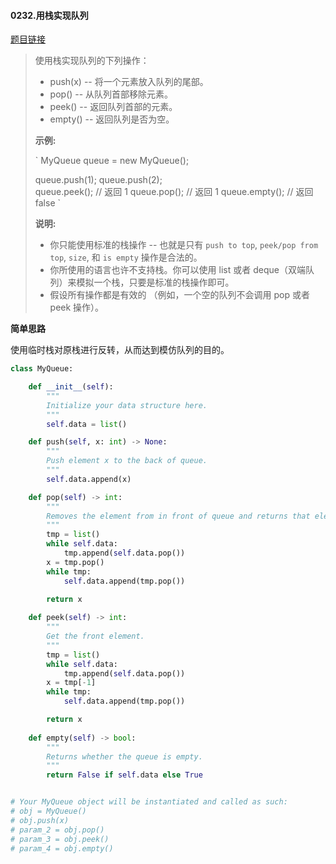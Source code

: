 #### 0232.用栈实现队列


[题目链接](https://leetcode-cn.com/problems/implement-queue-using-stacks)


> 使用栈实现队列的下列操作：
>
> - push(x) -- 将一个元素放入队列的尾部。
> - pop() -- 从队列首部移除元素。
> - peek() -- 返回队列首部的元素。
> - empty() -- 返回队列是否为空。
>
> **示例:**
>
> `
> MyQueue queue = new MyQueue();
> 
> queue.push(1);
> queue.push(2);  
> queue.peek();  // 返回 1
> queue.pop();   // 返回 1
> queue.empty(); // 返回 false
> `
>
> **说明:**
>
> - 你只能使用标准的栈操作 -- 也就是只有 `push to top`, `peek/pop from top`, `size`, 和 `is empty` 操作是合法的。
> - 你所使用的语言也许不支持栈。你可以使用 list 或者 deque（双端队列）来模拟一个栈，只要是标准的栈操作即可。
> - 假设所有操作都是有效的 （例如，一个空的队列不会调用 pop 或者 peek 操作）。

**简单思路**

使用临时栈对原栈进行反转，从而达到模仿队列的目的。

```python
class MyQueue:

    def __init__(self):
        """
        Initialize your data structure here.
        """
        self.data = list()

    def push(self, x: int) -> None:
        """
        Push element x to the back of queue.
        """
        self.data.append(x)

    def pop(self) -> int:
        """
        Removes the element from in front of queue and returns that element.
        """
        tmp = list()
        while self.data:
            tmp.append(self.data.pop())
        x = tmp.pop()
        while tmp:
            self.data.append(tmp.pop())

        return x
    
    def peek(self) -> int:
        """
        Get the front element.
        """
        tmp = list()
        while self.data:
            tmp.append(self.data.pop())
        x = tmp[-1]
        while tmp:
            self.data.append(tmp.pop())

        return x
    
    def empty(self) -> bool:
        """
        Returns whether the queue is empty.
        """
        return False if self.data else True


# Your MyQueue object will be instantiated and called as such:
# obj = MyQueue()
# obj.push(x)
# param_2 = obj.pop()
# param_3 = obj.peek()
# param_4 = obj.empty()
```

